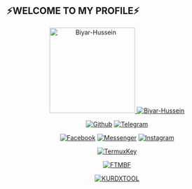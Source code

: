 ## ⚡WELCOME TO MY PROFILE⚡
<p align="center"><a href="https://github.com/kurdistan007"><img src="https://user-images.githubusercontent.com/61245852/105578881-4f2fae80-5d94-11eb-9c02-7638fc2e5f93.gif" height='195' alt="Biyar-Hussein">
<a href="https://github.com/kurdistan007"><img title="Biyar-Hussein" src="https://github-readme-stats.vercel.app/api?username=kurdistan007&show_icons=true&include_all_commits=true&theme=chartreuse-dark&cache_seconds=3200"></a>
</p>

<p align="center">
<a href="https://github.com/kurdistan007"><img title="Github" src="https://img.shields.io/badge/Github-Biyar-- Hussein-blue?style=for-the-badge&logo=github"></a>
<a href="https://t.me/Biyar007"><img title="Telegram" src="https://img.shields.io/badge/Telegram-Biyar-blue?style=for-the-badge&logo=telegram"></a>
</p>

<p align="center">
<a href="https://fb.com/biyarHussein007"><img title="Facebook" src="https://img.shields.io/badge/Facebook-red?style=for-the-badge&logo=facebook"></a>
<a href="https://m.me/biyarHussein007"><img title="Messenger" src="https://img.shields.io/badge/Messenger-red?style=for-the-badge&logo=messenger"></a>
<a href="https://www.instagram.com/biyarhussein007"><img title="Instagram" src="https://img.shields.io/badge/INSTAGRAM-purple?style=for-the-badge&logo=instagram"></a>

<p align="center">
<a href="https://github.com/kurdistan007/TermuxKey"><img title="TermuxKey" src="https://github-readme-stats.vercel.app/api/pin/?username=kurdistan007&repo=TermuxKey&theme=dark"></a>
</p>

<p align="center">
<a href="https://github.com/kurdistan007/FTMBF"><img title="FTMBF" src="https://github-readme-stats.vercel.app/api/pin/?username=kurdistan007&repo=FTMBF&theme=vision-friendly-dark"></a>
</p>

<p align="center">
<a href="https://github.com/kurdistan007/KURDXTOOL"><img title="KURDXTOOL" src="https://github-readme-stats.vercel.app/api/pin/?username=kurdistan007&repo=KURDXTOOL&theme=tokyonight"></a>
</p>


